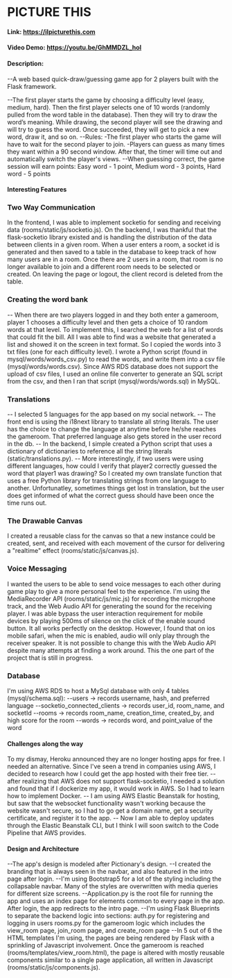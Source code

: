 # PICTURE THIS
#### Link: https://ilpicturethis.com
#### Video Demo:  https://youtu.be/GhMMDZL_hoI
#### Description:
--A web based quick-draw/guessing game app for 2 players built with the Flask framework.

--The first player starts the game by choosing a difficulty level (easy, medium, hard). Then the first player selects one of 10 words (randomly pulled from the word table in the database). Then they will try to draw the word’s meaning. 
While drawing, the second player will see the drawing and will try to guess the word. Once succeeded, they will get to pick a new word, draw it, and so on. 
--Rules: 
-The first player who starts the game will have to wait for the second player to join. 
-Players can guess as many times they want within a 90 second window. After that, the timer will time out and automatically switch the player's views.
--When guessing correct, the game session will earn points: 
Easy word - 1 point, Medium word - 3 points, Hard word - 5 points 

#### Interesting Features

### Two Way Communication
In the frontend, I was able to implement socketio for sending and receiving data (rooms/static/js/socketio.js).
On the backend, I was thankful that the flask-socketio library existed and is handling the distribution of the data between clients in a given room.
When a user enters a room, a socket id is generated and then saved to a table in the database to keep track of how many users are in a room. Once there are 2 users in a room, that room is no longer available to join and a different room needs to be selected or created. On leaving the page or logout, the client record is deleted from the table.

### Creating the word bank
-- When there are two players logged in and they both enter a gameroom,
player 1 chooses a difficulty level and then gets a choice of 10 random words at that level.
To implement this, I searched the web for a list of words that could fit the bill. All I was able to find was a website that generated a list and showed it on the screen in text format. So I copied the words into 3 txt files (one for each difficulty level). 
I wrote a Python script (found in mysql/words/words_csv.py) to read the words, and write them into a csv file (mysql/words/words.csv).
Since AWS RDS database does not support the upload of csv files, I used an online file converter to generate an SQL script from the csv, and then I ran that script (mysql/words/words.sql) in MySQL.

### Translations
-- I selected 5 languages for the app based on my social network.
-- The front end is using the i18next library to translate all string literals.
The user has the choice to change the language at anytime before he/she reaches the gameroom. That preferred language also gets stored in the user record in the db.
-- In the backend, I simple created a Python script that uses a dictionary of dictionaries to reference all the string literals (static/translations.py).
-- More interestingly, if two users were using different languages, how could I verify that player2 correctly guessed the word that player1 was drawing? So I created my own translate function that uses a free Python library for translating strings from one language to another. Unfortunatley, sometimes things get lost in translation, but the user does get informed of what the correct guess should have been once the time runs out.

### The Drawable Canvas
I created a reusable class for the canvas so that a new instance could be created, sent, and received with each movement of the cursor for delivering a "realtime" effect (rooms/static/js/canvas.js).

### Voice Messaging
I wanted the users to be able to send voice messages to each other during game play to give a more personal feel to the experience.
I'm using the MediaRecorder API (rooms/static/js/mic.js) for recording the microphone track, and the Web Audio API for generating the sound for the receiving player. 
I was able bypass the user interaction requirement for mobile devices by playing 500ms of silence on the click of the enable sound button. 
It all works perfectly on the desktop. However, I found that on ios mobile safari, when the mic is enabled, audio will only play through the receiver speaker. It is not possible to change this with the Web Audio API despite many attempts at finding a work around.
This the one part of the project that is still in progress.

### Database
I'm using AWS RDS to host a MySql database with only 4 tables (mysql/schema.sql): 
--users -> records username, hash, and preferred language 
--socketio_connected_clients -> records user_id, room_name, and socketId
--rooms -> records room_name, creation_time, created_by, and high score for the room
--words -> records word, and point_value of the word

#### Challenges along the way
To my dismay, Heroku announced they are no longer hosting apps for free. I needed an alternative. Since I've seen a trend in companies using AWS, I decided to research how I could get the app hosted with their free tier.
-- after realizing that AWS does not support flask-socketio, I needed a solution and found that if I dockerize my app, it would work in AWS. So I had to learn how to implement Docker. 
-- I am using AWS Elastic Beanstalk for hosting, but saw that the websocket functionality wasn't working because the website wasn't secure, so I had to go get a domain name, get a security certificate, and register it to the app.
-- Now I am able to deploy updates through the Elastic Beanstalk CLI, but I think I will soon switch to the Code Pipeline that AWS provides.

#### Design and Architecture
--The app's design is modeled after Pictionary's design.
--I created the branding that is always seen in the navbar, and also featured in the
intro page after login. 
--I'm using Bootstrap5 for a lot of the styling including the collapsable navbar. Many of the styles are overwritten with media queries for different size screens.
--Application.py is the root file for running the app and uses an index page for   elements common to every page in the app. After login, the app redirects to the intro page.
--I'm using Flask Blueprints to separate the backend logic into sections: 
    auth.py for registering and logging in users
    rooms.py for the gameroom logic which includes the view_room page, join_room page, and create_room page
--In 5 out of 6 the HTML templates I'm using, the pages are being rendered by Flask with a sprinkling of Javascript involvement. 
Once the gameroom is reached (rooms/templates/view_room.html), the page is altered with mostly reusable components similar to a single page application, all written in Javascript (rooms/static/js/components.js).